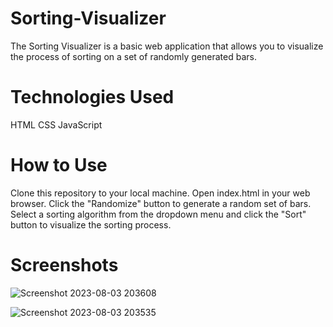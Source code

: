 # Sorting-Visualizer
The Sorting Visualizer is a basic web application that allows you to visualize the process of sorting  on a set of randomly generated bars.

# Technologies Used
HTML
CSS
JavaScript

# How to Use
Clone this repository to your local machine.
Open index.html in your web browser.
Click the "Randomize" button to generate a random set of bars.
Select a sorting algorithm from the dropdown menu and click the "Sort" button to visualize the sorting process.

# Screenshots

![Screenshot 2023-08-03 203608](https://github.com/ayan-joshi/Sorting-Visualizer/assets/96243602/7ca1ebc1-42e7-47d7-a43f-4110fb769cce)

![Screenshot 2023-08-03 203535](https://github.com/ayan-joshi/Sorting-Visualizer/assets/96243602/67209be1-5044-4cfa-beac-fb5ee129431d)



